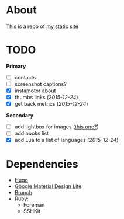# About

This is a repo of [my static site](http://vanburg.ru)

# TODO

**Primary**

* [ ] contacts
* [ ] screenshot captions?
* [x] instamotor about
* [x] thumbs links (*2015-12-24*)
* [x] get back metrics (*2015-12-24*)

**Secondary**

* [ ] add lightbox for images ([this one?](https://github.com/noelboss/featherlight/))
* [ ] add books list
* [x] add Lua to a list of languages (*2015-12-24*)

# Dependencies

- [Hugo](http://gohugo.io/)
- [Google Material Design Lite](http://www.getmdl.io/)
- [Brunch](http://brunch.io/)
- Ruby:
  - Foreman
  - SSHKit
